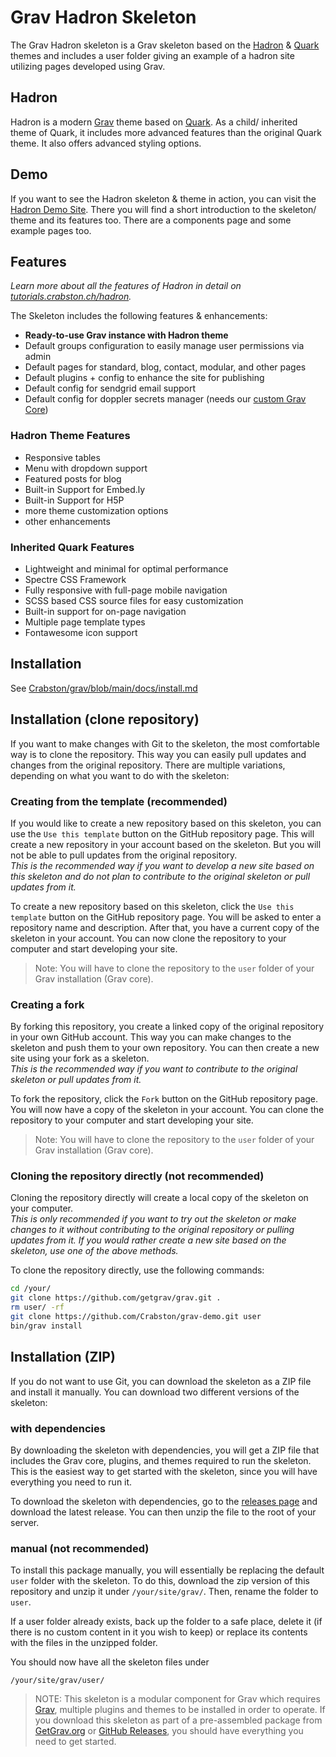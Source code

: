 # Grav Hadron Skeleton

The Grav Hadron skeleton is a Grav skeleton based on the [Hadron](https://github.com/Crabston/grav-theme-hadron) & [Quark](https://github.com/getgrav/grav-theme-quark) themes and includes a user folder giving an example of a hadron site utilizing pages developed using Grav.

## Hadron
Hadron is a modern [Grav](https://getgrav.org) theme based on [Quark](https://github.com/getgrav/grav-theme-quark). As a child/ inherited theme of Quark, it includes more advanced features than the original Quark theme. It also offers advanced styling options.

## Demo
If you want to see the Hadron skeleton & theme in action, you can visit the [Hadron Demo Site](https://grav.demo.crabston.dev/). There you will find a short introduction to the skeleton/ theme and its features too. There are a components page and some example pages too.

## Features
_Learn more about all the features of Hadron in detail on [tutorials.crabston.ch/hadron](https://tutorials.crabston.ch/hadron)._

The Skeleton includes the following features & enhancements:
- **Ready-to-use Grav instance with Hadron theme**
- Default groups configuration to easily manage user permissions via admin
- Default pages for standard, blog, contact, modular, and other pages
- Default plugins + config to enhance the site for publishing
- Default config for sendgrid email support
- Default config for doppler secrets manager (needs our [custom Grav Core](https://github.com/Crabston/grav))

### Hadron Theme Features
- Responsive tables
- Menu with dropdown support
- Featured posts for blog
- Built-in Support for Embed.ly
- Built-in Support for H5P
- more theme customization options
- other enhancements

### Inherited Quark Features
- Lightweight and minimal for optimal performance
- Spectre CSS Framework
- Fully responsive with full-page mobile navigation
- SCSS based CSS source files for easy customization
- Built-in support for on-page navigation
- Multiple page template types
- Fontawesome icon support

## Installation

See [Crabston/grav/blob/main/docs/install.md](https://github.com/Crabston/grav/blob/main/docs/install.md)

## Installation (clone repository)
If you want to make changes with Git to the skeleton, the most comfortable way is to clone the repository. This way you can easily pull updates and changes from the original repository. There are multiple variations, depending on what you want to do with the skeleton:

### Creating from the template (recommended)
If you would like to create a new repository based on this skeleton, you can use the `Use this template` button on the GitHub repository page. This will create a new repository in your account based on the skeleton. But you will not be able to pull updates from the original repository.  
_This is the recommended way if you want to develop a new site based on this skeleton and do not plan to contribute to the original skeleton or pull updates from it._

To create a new repository based on this skeleton, click the `Use this template` button on the GitHub repository page. You will be asked to enter a repository name and description. After that, you have a current copy of the skeleton in your account. You can now clone the repository to your computer and start developing your site.

> Note: You will have to clone the repository to the `user` folder of your Grav installation (Grav core).

### Creating a fork
By forking this repository, you create a linked copy of the original repository in your own GitHub account. This way you can make changes to the skeleton and push them to your own repository. You can then create a new site using your fork as a skeleton.  
_This is the recommended way if you want to contribute to the original skeleton or pull updates from it._

To fork the repository, click the `Fork` button on the GitHub repository page. You will now have a copy of the skeleton in your account. You can clone the repository to your computer and start developing your site.

> Note: You will have to clone the repository to the `user` folder of your Grav installation (Grav core).

### Cloning the repository directly (not recommended)
Cloning the repository directly will create a local copy of the skeleton on your computer.  
_This is only recommended if you want to try out the skeleton or make changes to it without contributing to the original repository or pulling updates from it. If you would rather create a new site based on the skeleton, use one of the above methods._

To clone the repository directly, use the following commands:
```bash
cd /your/
git clone https://github.com/getgrav/grav.git .
rm user/ -rf
git clone https://github.com/Crabston/grav-demo.git user
bin/grav install
```

## Installation (ZIP)
If you do not want to use Git, you can download the skeleton as a ZIP file and install it manually. You can download two different versions of the skeleton:

### with dependencies
By downloading the skeleton with dependencies, you will get a ZIP file that includes the Grav core, plugins, and themes required to run the skeleton. This is the easiest way to get started with the skeleton, since you will have everything you need to run it.

To download the skeleton with dependencies, go to the [releases page](https://github.com/Crabston/grav-demo/releases) and download the latest release. You can then unzip the file to the root of your server.

### manual (not recommended)
To install this package manually, you will essentially be replacing the default `user` folder with the skeleton. To do this, download the zip version of this repository and unzip it under `/your/site/grav/`. Then, rename the folder to `user`.

If a user folder already exists, back up the folder to a safe place, delete it (if there is no custom content in it you wish to keep) or replace its contents with the files in the unzipped folder.

You should now have all the skeleton files under

	/your/site/grav/user/

> NOTE: This skeleton is a modular component for Grav which requires [Grav](http://github.com/getgrav/grav), multiple plugins and themes to be installed in order to operate. If you download this skeleton as part of a pre-assembled package from [GetGrav.org](http://getgrav.org/downloads/skeletons#extras) or [GitHub Releases](https://github.com/Crabston/grav-demo/releases), you should have everything you need to get started.
